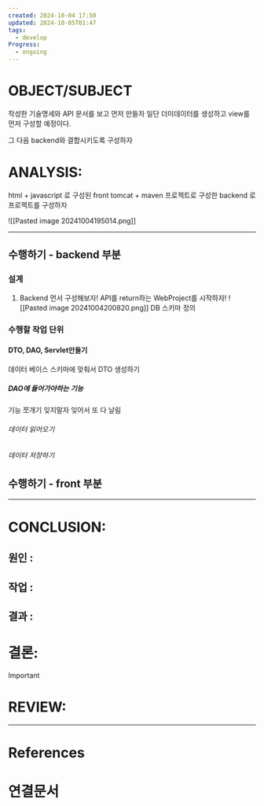 ```yaml
---
created: 2024-10-04 17:50
updated: 2024-10-05T01:47
tags:
  - develop
Progress:
  - ongoing
---
```

# OBJECT/SUBJECT
작성한 기술명세와 API 문서를 보고 먼저 만들자
일단 더미데이터를 생성하고 view를 먼저 구성할 예정이다.

그 다음 backend와 결합시키도록 구성하자
# ANALYSIS:
html + javascript 로 구성된 front 
tomcat + maven 프로젝트로 구성한 backend
로 프로젝트를 구성하자

![[Pasted image 20241004195014.png]]

---

## 수행하기 - backend 부분
### 설계 
1. Backend 먼서 구성해보자! API를 return하는 WebProject를 시작하자!
![[Pasted image 20241004200820.png]]
DB 스키마 정의
### 수행할 작업 단위
#### DTO, DAO, Servlet만들기
데이터 베이스 스키마에 맞춰서 DTO 생성하기

##### DAO에 들어가야하는 기능

기능 쪼개기 잊지말자 잊어서 또 다 날림
###### 데이터 읽어오기


###### 데이터 저장하기




## 수행하기 - front 부분



---


# CONCLUSION:

## 원인 :

## 작업 :

## 결과 :

# 결론:
>[!important]


# REVIEW:


---
# References

# 연결문서
